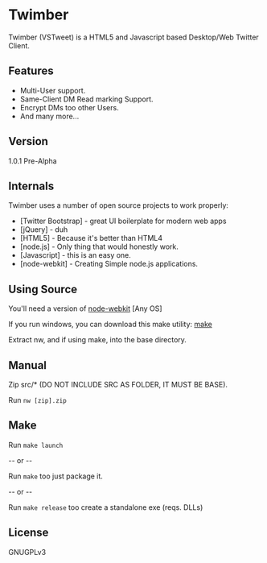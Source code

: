 Twimber
=========

Twimber (VSTweet) is a HTML5 and Javascript based Desktop/Web Twitter Client.

Features
----

- Multi-User support.
- Same-Client DM Read marking Support.
- Encrypt DMs too other Users.
- And many more...


Version
----

1.0.1 Pre-Alpha

Internals
-----------

Twimber uses a number of open source projects to work properly:

* [Twitter Bootstrap] - great UI boilerplate for modern web apps
* [jQuery] - duh
* [HTML5] - Because it's better than HTML4
* [node.js] - Only thing that would honestly work.
* [Javascript] - this is an easy one.
* [node-webkit] - Creating Simple node.js applications.

Using Source
-----------

You'll need a version of [node-webkit](https://github.com/rogerwang/node-webkit) [Any OS]

If you run windows, you can download this make utility: [make](http://www.mediafire.com/download/r49swq23xw3ow66/make.7z)

Extract nw, and if using make, into the base directory.

Manual
---------

Zip src/* (DO NOT INCLUDE SRC AS FOLDER, IT MUST BE BASE).

Run `nw [zip].zip`


Make
--------

Run `make launch`

-- or --

Run `make` too just package it.

-- or --

Run `make release` too create a standalone exe (reqs. DLLs)

License
----

GNUGPLv3